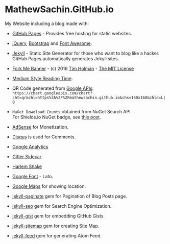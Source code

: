# MathewSachin.GitHub.io
My Website including a blog made with:

- [GitHub Pages](https://pages.github.com) - Provides free hosting for static websites.

- [jQuery](https://jquery.com/), [Bootstrap](http://getbootstrap.com) and [Font Awesome](http://fontawesome.io).

- [Jekyll](http://jekyllrb.com) - Static Site Generator for those who want to blog like a hacker.
GitHub Pages automatically generates Jekyll sites.

- [Fork Me Banner](https://github.com/tholman/github-corners) - (c) 2016 [Tim Holman](http://tholman.com) - [The MIT License](https://github.com/tholman/github-corners/blob/master/license.md)

- [Medium Style Reading Time](http://jamiecollinson.com/blog/medium-style-time-to-read-in-jekyll).

- QR Code generated from [Google APIs](https://developers.google.com/chart/): `https://chart.googleapis.com/chart?cht=qr&chl=https%3A%2F%2Fmathewsachin.github.io&chs=160x160&chld=L|0`

- `NuGet Download Counts` obtained from NuGet Search API.  
For Shields.io NuGet badge, see [this post](https://mathewsachin.github.io/blog/2016/12/26/shields-nuget-badge.html).

- [AdSense](https://google.com/adsense) for Monetization.

- [Disqus](https://disqus.com) is used for Comments.

- [Google Analytics](https://analytics.google.com)

- [Gitter Sidecar](https://sidecar.gitter.im)

- [Harlem Shake](https://codepen.io/taylor8294/pen/HzEkg)

- [Google Font](https://fonts.google.com) - Lato.

- [Google Maps](https://maps.google.com) for showing location.

- [jekyll-paginate](https://github.com/jekyll/jekyll-paginate) gem for Pagination of Blog Posts page.

- [jekyll-seo](https://github.com/jekyll/jekyll-seo-tag) gem for Search Engine Optimization.

- [jekyll-gist](https://github.com/jekyll/jekyll-gist) gem for embedding GitHub Gists.

- [jekyll-sitemap](https://github.com/jekyll/jekyll-sitemap) gem for creating Site Map.

- [jekyll-feed](https://github.com/jekyll/jekyll-feed) gem for generating Atom Feed.